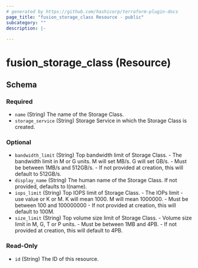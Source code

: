```yaml
---
# generated by https://github.com/hashicorp/terraform-plugin-docs
page_title: "fusion_storage_class Resource - public"
subcategory: ""
description: |-
  
---
```


# fusion_storage_class (Resource)





<!-- schema generated by tfplugindocs -->
## Schema

### Required

- `name` (String) The name of the Storage Class.
- `storage_service` (String) Storage Service in which the Storage Class is created.

### Optional

- `bandwidth_limit` (String) Top bandwidth limit of Storage Class.
			- The bandwidth limit in M or G units.
			M will set MB/s.
			G will set GB/s.
			- Must be between 1MB/s and 512GB/s.
			- If not provided at creation, this will default to 512GB/s.
- `display_name` (String) The human name of the Storage Class. If not provided, defaults to I(name).
- `iops_limit` (String) Top IOPS limit of Storage Class.
			- The IOPs limit - use value or K or M.
			K will mean 1000.
			M will mean 1000000.
			- Must be between 100 and 100000000
			- If not provided at creation, this will default to 100M.
- `size_limit` (String) Top volume size limit of Storage Class. 
			- Volume size limit in M, G, T or P units.
			- Must be between 1MB and 4PB.
			- If not provided at creation, this will default to 4PB.

### Read-Only

- `id` (String) The ID of this resource.



